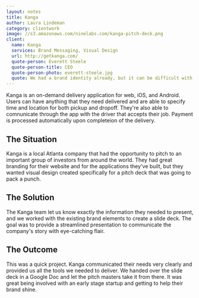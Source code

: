 ```yaml
---
layout: notes
title: Kanga
author: Laura Lindeman
category: clientwork
image: //s3.amazonaws.com/ninelabs.com/kanga-pitch-deck.png
client:
  name: Kanga
  services: Brand Messaging, Visual Design
  url: http://getkanga.com/
  quote-person: Everett Steele
  quote-person-title: CEO
  quote-person-photo: everett-steele.jpg
  quote: We had a brand identity already, but it can be difficult with a small startup team to put together a cohesive strategy. We brought on the Nine Labs team for a project that was small in scope but had a big impact on our company. They put together a pitch deck for a major funding event. It took our branding to the next level and really highlighted the feel of our company. The team was great to work with--efficient, communicative, and invested in our success.
---
```

Kanga is an on-demand delivery application for web, iOS, and Android. Users can have anything that they need delivered and are able to specify time and location for both pickup and dropoff. They're also able to comnunicate through the app with the driver that accepts their job. Payment is processed automatically upon completeion of the delivery.

## The Situation
Kanga is a local Atlanta company that had the opportunity to pitch to an important group of investors from around the world. They had great branding for their website and for the applications they've built, but they wanted visual design created specifically for a pitch deck that was going to pack a punch.

## The Solution
The Kanga team let us know exactly the information they needed to present, and we worked with the existing brand elements to create a slide deck. The goal was to provide a streamlined presentation to communicate the company's story with eye-catching flair.

## The Outcome
This was a quick project. Kanga communicated their needs very clearly and provided us all the tools we needed to deliver. We handed over the slide deck in a Google Doc and let the pitch masters take it from there. It was great being involved with an early stage startup and getting to help their brand shine.